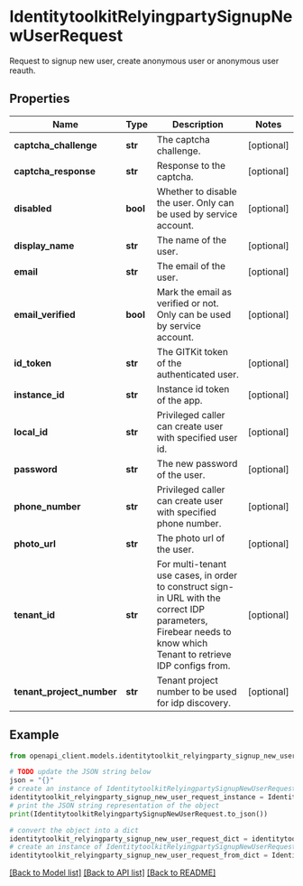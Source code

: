 # IdentitytoolkitRelyingpartySignupNewUserRequest

Request to signup new user, create anonymous user or anonymous user reauth.

## Properties

Name | Type | Description | Notes
------------ | ------------- | ------------- | -------------
**captcha_challenge** | **str** | The captcha challenge. | [optional] 
**captcha_response** | **str** | Response to the captcha. | [optional] 
**disabled** | **bool** | Whether to disable the user. Only can be used by service account. | [optional] 
**display_name** | **str** | The name of the user. | [optional] 
**email** | **str** | The email of the user. | [optional] 
**email_verified** | **bool** | Mark the email as verified or not. Only can be used by service account. | [optional] 
**id_token** | **str** | The GITKit token of the authenticated user. | [optional] 
**instance_id** | **str** | Instance id token of the app. | [optional] 
**local_id** | **str** | Privileged caller can create user with specified user id. | [optional] 
**password** | **str** | The new password of the user. | [optional] 
**phone_number** | **str** | Privileged caller can create user with specified phone number. | [optional] 
**photo_url** | **str** | The photo url of the user. | [optional] 
**tenant_id** | **str** | For multi-tenant use cases, in order to construct sign-in URL with the correct IDP parameters, Firebear needs to know which Tenant to retrieve IDP configs from. | [optional] 
**tenant_project_number** | **str** | Tenant project number to be used for idp discovery. | [optional] 

## Example

```python
from openapi_client.models.identitytoolkit_relyingparty_signup_new_user_request import IdentitytoolkitRelyingpartySignupNewUserRequest

# TODO update the JSON string below
json = "{}"
# create an instance of IdentitytoolkitRelyingpartySignupNewUserRequest from a JSON string
identitytoolkit_relyingparty_signup_new_user_request_instance = IdentitytoolkitRelyingpartySignupNewUserRequest.from_json(json)
# print the JSON string representation of the object
print(IdentitytoolkitRelyingpartySignupNewUserRequest.to_json())

# convert the object into a dict
identitytoolkit_relyingparty_signup_new_user_request_dict = identitytoolkit_relyingparty_signup_new_user_request_instance.to_dict()
# create an instance of IdentitytoolkitRelyingpartySignupNewUserRequest from a dict
identitytoolkit_relyingparty_signup_new_user_request_from_dict = IdentitytoolkitRelyingpartySignupNewUserRequest.from_dict(identitytoolkit_relyingparty_signup_new_user_request_dict)
```
[[Back to Model list]](../README.md#documentation-for-models) [[Back to API list]](../README.md#documentation-for-api-endpoints) [[Back to README]](../README.md)


